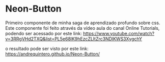 # Neon-Button

Primeiro componente de minha saga de aprendizado profundo sobre css.
Este componente foi feito através da vídeo aula do canal Online Tutorials, podendo ser acessado por este link: 
https://www.youtube.com/watch?v=3RRgVHd2TXQ&list=PL5e68lK9hEzcZLltZrc3NDlKWS3XygchY

o resultado pode ser visto por este link: 
https://andrequintero.github.io/Neon-Button/


